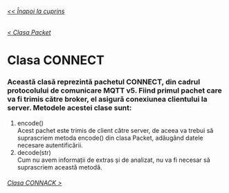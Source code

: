 ###### [<< Înapoi la cuprins](../Cuprins.md)
###### [< Clasa Packet](06.%20Packet.md)
# Clasa CONNECT
### Această clasă reprezintă pachetul CONNECT, din cadrul protocolului de comunicare MQTT v5. Fiind primul pachet care va fi trimis către broker, el asigură conexiunea clientului la server. Metodele acestei clase sunt:
1. encode()  
Acest pachet este trimis de client către server, de aceea va trebui să suprascriem metoda encode() din clasa Packet, adăugând datele necesare autentificării.
2. decode(str)  
Cum nu avem informații de extras și de analizat, nu va fi necesar să suprascriem această metodă.
###### [Clasa CONNACK >](08.%20CONNACK.md)
